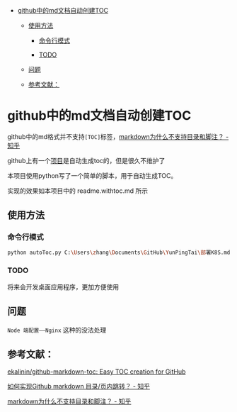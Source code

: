 
* [github中的md文档自动创建TOC](#github中的md文档自动创建toc)

	* [使用方法](#使用方法)

		* [命令行模式](#命令行模式)

		* [TODO](#todo)

	* [问题](#问题)

	* [参考文献：](#参考文献：)
# github中的md文档自动创建TOC

github中的md格式并不支持`[TOC]`标签，[markdown为什么不支持目录和脚注？ - 知乎](!https://www.zhihu.com/question/21907056)

github上有一个[项目](!https://github.com/ekalinin/github-markdown-toc)是自动生成toc的，但是很久不维护了

本项目使用python写了一个简单的脚本，用于自动生成TOC。

实现的效果如本项目中的 readme.withtoc.md 所示

## 使用方法

### 命令行模式
```bash
python autoToc.py C:\Users\zhang\Documents\GitHub\YunPingTai\部署K8S.md
```

### TODO
将来会开发桌面应用程序，更加方便使用

## 问题

`Node 端配置——Nginx`   这种的没法处理

## 参考文献：
[ekalinin/github-markdown-toc: Easy TOC creation for GitHub](!https://github.com/ekalinin/github-markdown-toc)

[如何实现Github markdown 目录/页内跳转？ - 知乎](!https://www.zhihu.com/question/58630229/answer/351692390)

[markdown为什么不支持目录和脚注？ - 知乎](!https://www.zhihu.com/question/21907056)


